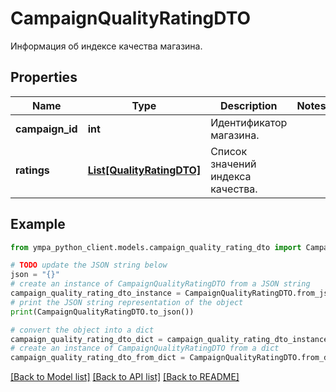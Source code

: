# CampaignQualityRatingDTO

Информация об индексе качества магазина.

## Properties

Name | Type | Description | Notes
------------ | ------------- | ------------- | -------------
**campaign_id** | **int** | Идентификатор магазина. | 
**ratings** | [**List[QualityRatingDTO]**](QualityRatingDTO.md) | Список значений индекса качества. | 

## Example

```python
from ympa_python_client.models.campaign_quality_rating_dto import CampaignQualityRatingDTO

# TODO update the JSON string below
json = "{}"
# create an instance of CampaignQualityRatingDTO from a JSON string
campaign_quality_rating_dto_instance = CampaignQualityRatingDTO.from_json(json)
# print the JSON string representation of the object
print(CampaignQualityRatingDTO.to_json())

# convert the object into a dict
campaign_quality_rating_dto_dict = campaign_quality_rating_dto_instance.to_dict()
# create an instance of CampaignQualityRatingDTO from a dict
campaign_quality_rating_dto_from_dict = CampaignQualityRatingDTO.from_dict(campaign_quality_rating_dto_dict)
```
[[Back to Model list]](../README.md#documentation-for-models) [[Back to API list]](../README.md#documentation-for-api-endpoints) [[Back to README]](../README.md)


